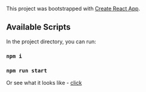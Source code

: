 This project was bootstrapped with [Create React App](https://github.com/facebook/create-react-app).

## Available Scripts

In the project directory, you can run:

### `npm i`
### `npm run start`

Or see what it looks like - [click](https://muratmavlidov.github.io/myPortfolio/)
